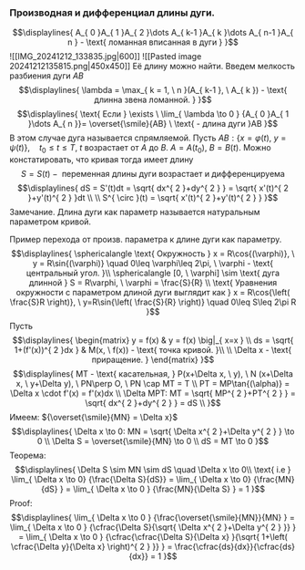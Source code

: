 ### Производная и дифференциал длины дуги.
$$\displaylines{
A_{ 0 }A_{ 1 }A_{ 2 }\dots A_{ k-1 }A_{ k }\dots A_{ n-1 }A_{ n } - \text{ ломанная вписанная в дуги }
}$$
![[IMG_20241212_133835.jpg|600]] ![[Pasted image 20241212135815.png|450x450]]
Её длину можно найти. Введем мелкость разбиения дуги ${AB}$ 
$$\displaylines{
\lambda = \max_{ k = 1, \ n }(A_{ k-1 }, \ A_{ k }) - \text{ длинна звена ломанной. } 
}$$
$$\displaylines{
\text{ Если  } \exists \ \lim_{ \lambda \to 0 } {A_{ 0 }A_{ 1 }\dots A_{ n }}= \overset{\smile}{AB} \ \text{ - длина дуги  }AB
}$$
В этом случае дуга называется спрямляемой.
Пусть ${AB: \{ x = \varphi(t), \ y = \psi(t) \}, \quad t_{ 0 }\leq t\leq T}$, ${t}$ возрастает от ${A}$ до ${B}$. ${A = A(t_{ 0 }), \ B = B(t)}$. Можно констатировать, что кривая тогда имеет длину 
$${S = S(t) - \text{ переменная длины дуги возрастает и дифференцируема }}$$
$$\displaylines{
dS  = S'(t)dt = \sqrt{ dx^{ 2 }+dy^{ 2 } } = \sqrt{ x'(t)^{ 2 }+y'(t)^{ 2 } }dt \\ \\
S^{ \circ }(t) = \sqrt{ x'(t)^{ 2 }+y'(t)^{ 2 } }
}$$
Замечание. Длина дуги как параметр называется натуральным параметром кривой.

Пример перехода от произв. параметра к длине дуги как параметру.
$$\displaylines{
\sphericalangle \text{ Окружность } x = R\cos{(\varphi)}, \ y = R\sin{(\varphi)} \quad 0\leq \varphi\leq 2\pi, \ \varphi - \text{ центральный угол. }\\
\sphericalangle [0, \ \varphi] \sim \text{ дуга длинной } S = R\varphi, \ \varphi = \frac{S}{R} \\
\text{ Уравнения окружности с параметром длиной дуги выглядит как } x = R\cos{\left( \frac{S}R \right)}, \ y=R\sin{\left( \frac{S}{R} \right)} \quad 0\leq S\leq 2\pi R
}$$
Пусть
$$\displaylines{
\begin{matrix}
y = f(x)  & y = f(x) \big|_{ x=x } \\
ds = \sqrt{ 1+(f'(x))^{ 2 }dx }  & M(x, \ f(x)) - \text{ точка кривой. }\\ \\
\Delta x - \text{ приращение. }
\end{matrix}
}$$
$$\displaylines{
MT - \text{ касательная, } P(x+\Delta x, \ y), \ N (x+\Delta x, \  y+\Delta y), \  PN\perp O, \  PN \cap MT = T \\
PT = MP\tan{(\alpha)} = \Delta x \cdot f'(x) = f'(x)dx \\
\Delta MPT: MT = \sqrt{ MP^{ 2 }+PT^{ 2 } } = \sqrt{ dx^{ 2 }+dy^{ 2 } } = dS \\
}$$
Имеем: ${\overset{\smile}{MN} = \Delta x}$
$$\displaylines{
\Delta x \to 0: MN = \sqrt{ \Delta x^{ 2 }+\Delta y^{ 2 } } \to  0 \\
\Delta S = \overset{\smile}{MN} \to 0 \\
dS = MT \to  0
}$$
Теорема:
$$\displaylines{
\Delta S \sim  MN \sim  dS \quad \Delta x \to  0\\
\text{ i.e } \lim_{ \Delta x \to 0} {\frac{\Delta S}{dS}} = \lim_{ \Delta x \to 0} {\frac{MN}{dS} } = \lim_{ \Delta x \to 0 } {\frac{MN}{\Delta S} } = 1
}$$
Proof:
$$\displaylines{
\lim_{ \Delta x \to 0 } {\frac{\overset{\smile}{MN}}{MN} } = \lim_{ \Delta x \to 0 } {\cfrac{\Delta S}{\sqrt{ \Delta x^{ 2 }+\Delta y^{ 2 } }} } = \lim_{ \Delta x \to 0 } {\cfrac{\cfrac{\Delta S}{\Delta x} }{\sqrt{ 1+\left( \cfrac{\Delta y}{\Delta x}  \right)^{ 2 } }} } = \frac{\cfrac{ds}{dx}}{\cfrac{ds}{dx}} = 1 
}$$

